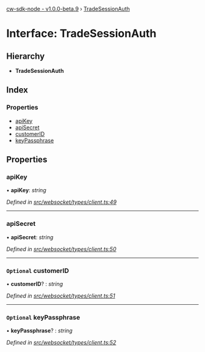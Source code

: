 [cw-sdk-node - v1.0.0-beta.9](../README.md) › [TradeSessionAuth](tradesessionauth.md)

# Interface: TradeSessionAuth

## Hierarchy

* **TradeSessionAuth**

## Index

### Properties

* [apiKey](tradesessionauth.md#apikey)
* [apiSecret](tradesessionauth.md#apisecret)
* [customerID](tradesessionauth.md#optional-customerid)
* [keyPassphrase](tradesessionauth.md#optional-keypassphrase)

## Properties

###  apiKey

• **apiKey**: *string*

*Defined in [src/websocket/types/client.ts:49](https://github.com/cryptowatch/cw-sdk-node/blob/master/src/websocket/types/client.ts#L49)*

___

###  apiSecret

• **apiSecret**: *string*

*Defined in [src/websocket/types/client.ts:50](https://github.com/cryptowatch/cw-sdk-node/blob/master/src/websocket/types/client.ts#L50)*

___

### `Optional` customerID

• **customerID**? : *string*

*Defined in [src/websocket/types/client.ts:51](https://github.com/cryptowatch/cw-sdk-node/blob/master/src/websocket/types/client.ts#L51)*

___

### `Optional` keyPassphrase

• **keyPassphrase**? : *string*

*Defined in [src/websocket/types/client.ts:52](https://github.com/cryptowatch/cw-sdk-node/blob/master/src/websocket/types/client.ts#L52)*
